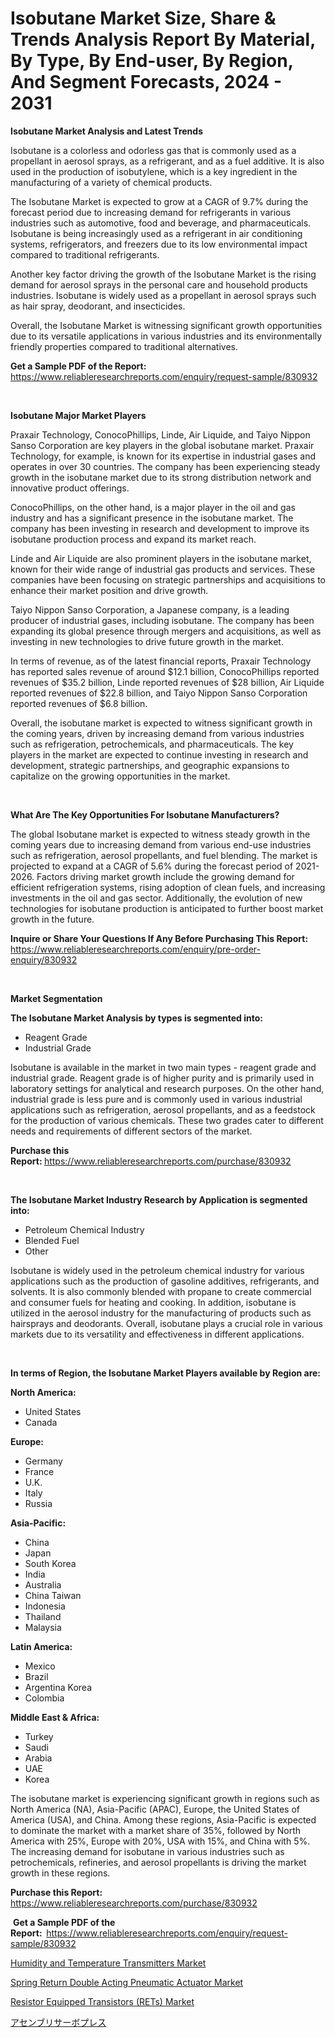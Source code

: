 <p><h1>Isobutane Market Size, Share & Trends Analysis Report By Material, By Type, By End-user, By Region, And Segment Forecasts, 2024 - 2031</h1></p><p><strong>Isobutane Market Analysis and Latest Trends</strong></p>
<p><p>Isobutane is a colorless and odorless gas that is commonly used as a propellant in aerosol sprays, as a refrigerant, and as a fuel additive. It is also used in the production of isobutylene, which is a key ingredient in the manufacturing of a variety of chemical products.</p><p>The Isobutane Market is expected to grow at a CAGR of 9.7% during the forecast period due to increasing demand for refrigerants in various industries such as automotive, food and beverage, and pharmaceuticals. Isobutane is being increasingly used as a refrigerant in air conditioning systems, refrigerators, and freezers due to its low environmental impact compared to traditional refrigerants.</p><p>Another key factor driving the growth of the Isobutane Market is the rising demand for aerosol sprays in the personal care and household products industries. Isobutane is widely used as a propellant in aerosol sprays such as hair spray, deodorant, and insecticides.</p><p>Overall, the Isobutane Market is witnessing significant growth opportunities due to its versatile applications in various industries and its environmentally friendly properties compared to traditional alternatives.</p></p>
<p><strong>Get a Sample PDF of the Report:&nbsp;</strong> <a href="https://www.reliableresearchreports.com/enquiry/request-sample/830932">https://www.reliableresearchreports.com/enquiry/request-sample/830932</a></p>
<p>&nbsp;</p>
<p><strong>Isobutane Major Market Players</strong></p>
<p><p>Praxair Technology, ConocoPhillips, Linde, Air Liquide, and Taiyo Nippon Sanso Corporation are key players in the global isobutane market. Praxair Technology, for example, is known for its expertise in industrial gases and operates in over 30 countries. The company has been experiencing steady growth in the isobutane market due to its strong distribution network and innovative product offerings. </p><p>ConocoPhillips, on the other hand, is a major player in the oil and gas industry and has a significant presence in the isobutane market. The company has been investing in research and development to improve its isobutane production process and expand its market reach.</p><p>Linde and Air Liquide are also prominent players in the isobutane market, known for their wide range of industrial gas products and services. These companies have been focusing on strategic partnerships and acquisitions to enhance their market position and drive growth.</p><p>Taiyo Nippon Sanso Corporation, a Japanese company, is a leading producer of industrial gases, including isobutane. The company has been expanding its global presence through mergers and acquisitions, as well as investing in new technologies to drive future growth in the market.</p><p>In terms of revenue, as of the latest financial reports, Praxair Technology has reported sales revenue of around $12.1 billion, ConocoPhillips reported revenues of $35.2 billion, Linde reported revenues of $28 billion, Air Liquide reported revenues of $22.8 billion, and Taiyo Nippon Sanso Corporation reported revenues of $6.8 billion.</p><p>Overall, the isobutane market is expected to witness significant growth in the coming years, driven by increasing demand from various industries such as refrigeration, petrochemicals, and pharmaceuticals. The key players in the market are expected to continue investing in research and development, strategic partnerships, and geographic expansions to capitalize on the growing opportunities in the market.</p></p>
<p>&nbsp;</p>
<p><strong>What Are The Key Opportunities For Isobutane Manufacturers?</strong></p>
<p><p>The global Isobutane market is expected to witness steady growth in the coming years due to increasing demand from various end-use industries such as refrigeration, aerosol propellants, and fuel blending. The market is projected to expand at a CAGR of 5.6% during the forecast period of 2021-2026. Factors driving market growth include the growing demand for efficient refrigeration systems, rising adoption of clean fuels, and increasing investments in the oil and gas sector. Additionally, the evolution of new technologies for isobutane production is anticipated to further boost market growth in the future.</p></p>
<p><strong>Inquire or Share Your Questions If Any Before Purchasing This Report:</strong> <a href="https://www.reliableresearchreports.com/enquiry/pre-order-enquiry/830932">https://www.reliableresearchreports.com/enquiry/pre-order-enquiry/830932</a></p>
<p>&nbsp;</p>
<p><strong>Market Segmentation</strong></p>
<p><strong>The Isobutane Market Analysis by types is segmented into:</strong></p>
<p><ul><li>Reagent Grade</li><li>Industrial Grade</li></ul></p>
<p><p>Isobutane is available in the market in two main types - reagent grade and industrial grade. Reagent grade is of higher purity and is primarily used in laboratory settings for analytical and research purposes. On the other hand, industrial grade is less pure and is commonly used in various industrial applications such as refrigeration, aerosol propellants, and as a feedstock for the production of various chemicals. These two grades cater to different needs and requirements of different sectors of the market.</p></p>
<p><strong>Purchase this Report:&nbsp;</strong><a href="https://www.reliableresearchreports.com/purchase/830932">https://www.reliableresearchreports.com/purchase/830932</a></p>
<p>&nbsp;</p>
<p><strong>The Isobutane Market Industry Research by Application is segmented into:</strong></p>
<p><ul><li>Petroleum Chemical Industry</li><li>Blended Fuel</li><li>Other</li></ul></p>
<p><p>Isobutane is widely used in the petroleum chemical industry for various applications such as the production of gasoline additives, refrigerants, and solvents. It is also commonly blended with propane to create commercial and consumer fuels for heating and cooking. In addition, isobutane is utilized in the aerosol industry for the manufacturing of products such as hairsprays and deodorants. Overall, isobutane plays a crucial role in various markets due to its versatility and effectiveness in different applications.</p></p>
<p>&nbsp;</p>
<p><strong>In terms of Region, the Isobutane Market Players available by Region are:</strong></p>
<p>
    <p> <strong> North America: </strong>
        <ul>
            <li>United States</li>
            <li>Canada</li>
        </ul>
        </p> 
    <p> <strong> Europe: </strong>
        <ul>
            <li>Germany</li>
            <li>France</li>
            <li>U.K.</li>
            <li>Italy</li>
            <li>Russia</li>
        </ul>
        </p> 
    <p> <strong> Asia-Pacific: </strong>
        <ul>
            <li>China</li>
            <li>Japan</li>
            <li>South Korea</li>
            <li>India</li>
            <li>Australia</li>
            <li>China Taiwan</li>
            <li>Indonesia</li>
            <li>Thailand</li>
            <li>Malaysia</li>
        </ul>
        </p> 
    <p> <strong> Latin America: </strong>
        <ul>
            <li>Mexico</li>
            <li>Brazil</li>
            <li>Argentina Korea</li>
            <li>Colombia</li>
        </ul>
        </p> 
    <p> <strong> Middle East & Africa: </strong>
        <ul>
            <li>Turkey</li>
            <li>Saudi</li>
            <li>Arabia</li>
            <li>UAE</li>
            <li>Korea</li>
        </ul>
    </p>
    </p>
<p><p>The isobutane market is experiencing significant growth in regions such as North America (NA), Asia-Pacific (APAC), Europe, the United States of America (USA), and China. Among these regions, Asia-Pacific is expected to dominate the market with a market share of 35%, followed by North America with 25%, Europe with 20%, USA with 15%, and China with 5%. The increasing demand for isobutane in various industries such as petrochemicals, refineries, and aerosol propellants is driving the market growth in these regions.</p></p>
<p><strong>Purchase this Report: </strong><a href="https://www.reliableresearchreports.com/purchase/830932">https://www.reliableresearchreports.com/purchase/830932</a></p>
<p>&nbsp;<strong>Get a Sample PDF of the Report:&nbsp;&nbsp;</strong><a href="https://www.reliableresearchreports.com/enquiry/request-sample/830932">https://www.reliableresearchreports.com/enquiry/request-sample/830932</a></p>
<p><strong></strong></p>
<p><p><a href="https://view.publitas.com/reportprime-1/insights-into-humidity-and-temperature-transmitters-market-size-analysing-market-share-trends-and-growth-from-2023-to-2030/">Humidity and Temperature Transmitters Market</a></p><p><a href="https://view.publitas.com/reportprime-1/spring-return-double-acting-pneumatic-actuator-market-size-share-trends-analysis-report-by-application-regional-outlook-competitive-strategies-and-segment-forecasts-2023-2030/">Spring Return Double Acting Pneumatic Actuator Market</a></p><p><a href="https://summer-dogwood-3e9.notion.site/Resistor-Equipped-Transistors-RETs-Market-Analysis-and-Market-Size-Global-Industry-Overview-Mark-a932bca89849471b8f2b95186682de3a">Resistor Equipped Transistors (RETs) Market</a></p><p><a href="https://medium.com/@deontestanton2023/%E3%82%A2%E3%82%BB%E3%83%B3%E3%83%96%E3%83%AA%E3%82%B5%E3%83%BC%E3%83%9C%E3%83%97%E3%83%AC%E3%82%B9%E5%B8%82%E5%A0%B4%E8%A6%8F%E6%A8%A1-%E5%B8%82%E5%A0%B4%E8%A6%8B%E9%80%9A%E3%81%97%E3%81%A8%E5%B8%82%E5%A0%B4%E4%BA%88%E6%B8%AC-2024%E5%B9%B4%E3%81%8B%E3%82%892031%E5%B9%B4-59028df51bbf">アセンブリサーボプレス</a></p></p>